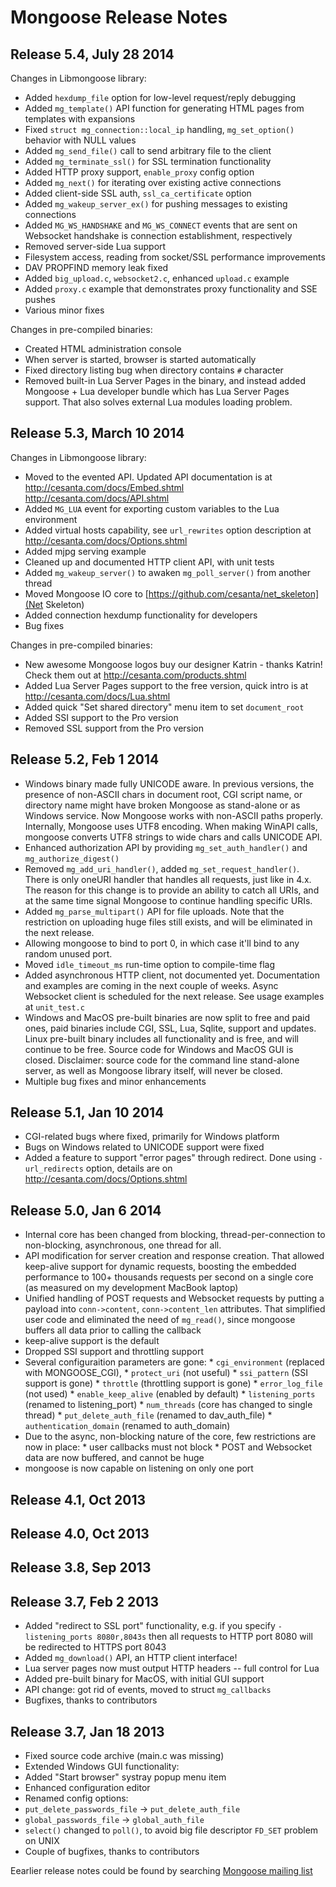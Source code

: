 # Mongoose Release Notes

## Release 5.4, July 28 2014

Changes in Libmongoose library:

- Added `hexdump_file` option for low-level request/reply debugging
- Added `mg_template()` API function for generating HTML pages from
    templates with expansions
- Fixed `struct mg_connection::local_ip` handling, `mg_set_option()`
    behavior with NULL values
- Added `mg_send_file()` call to send arbitrary file to the client
- Added `mg_terminate_ssl()` for SSL termination functionality
- Added HTTP proxy support, `enable_proxy` config option
- Added `mg_next()` for iterating over existing active connections
- Added client-side SSL auth, `ssl_ca_certificate` option
- Added `mg_wakeup_server_ex()` for pushing messages to existing connections
- Added `MG_WS_HANDSHAKE` and `MG_WS_CONNECT` events that are sent on
     Websocket handshake is connection establishment, respectively
- Removed server-side Lua support
- Filesystem access, reading from socket/SSL performance improvements
- DAV PROPFIND memory leak fixed
- Added `big_upload.c`, `websocket2.c`, enhanced `upload.c` example
- Added `proxy.c` example that demonstrates proxy functionality and SSE pushes
- Various minor fixes


Changes in pre-compiled binaries:

- Created HTML administration console
- When server is started, browser is started automatically
- Fixed directory listing bug when directory contains `#` character
- Removed built-in Lua Server Pages in the binary, and instead
  added Mongoose + Lua developer bundle which has Lua Server Pages support.
  That also solves external Lua modules loading problem.


## Release 5.3, March 10 2014

Changes in Libmongoose library:

   * Moved to the evented API. Updated API documentation is at
       http://cesanta.com/docs/Embed.shtml
       http://cesanta.com/docs/API.shtml
   *  Added `MG_LUA` event for exporting custom variables to the Lua environment
   *  Added virtual hosts capability, see `url_rewrites` option description at
       http://cesanta.com/docs/Options.shtml
   *  Added mjpg serving example
   *  Cleaned up and documented HTTP client API, with unit tests
   *  Added `mg_wakeup_server()` to awaken `mg_poll_server()`
      from another thread
   *  Moved Mongoose IO core to [https://github.com/cesanta/net_skeleton](Net Skeleton)
   *  Added connection hexdump functionality for developers
   *  Bug fixes

Changes in pre-compiled binaries:

   *  New awesome Mongoose logos buy our designer Katrin - thanks Katrin!
        Check them out at http://cesanta.com/products.shtml
   *  Added Lua Server Pages support to the free version, quick intro is at
        http://cesanta.com/docs/Lua.shtml
   *  Added quick "Set shared directory" menu item to set `document_root`
   *  Added SSI support to the Pro version
   *  Removed SSL support from the Pro version

## Release 5.2, Feb 1 2014

   *  Windows binary made fully UNICODE aware. In previous versions,
      the presence of non-ASCII chars in document root, CGI script name,
      or directory name might have broken Mongoose as stand-alone
      or as Windows service. Now Mongoose works with non-ASCII paths properly.
      Internally, Mongoose uses UTF8 encoding. When making WinAPI calls,
      mongoose converts UTF8 strings to wide chars and calls UNICODE API.
   *  Enhanced authorization API by providing `mg_set_auth_handler()` and
      `mg_authorize_digest()`
   *  Removed `mg_add_uri_handler()`, added `mg_set_request_handler()`.
      There is only oneURI handler that handles all requests, just like in 4.x.
      The reason for this change is to provide an ability to catch all URIs,
      and at the same time signal Mongoose to continue handling specific URIs.
  *  Added `mg_parse_multipart()` API for file uploads.
      Note that the restriction on uploading huge files still exists,
      and will be eliminated in the next release.
  *  Allowing mongoose to bind to port 0, in which case it'll bind to any
      random unused port.
  *  Moved `idle_timeout_ms` run-time option to compile-time flag
  *  Added asynchronous HTTP client, not documented yet. Documentation and
      examples are coming in the next couple of weeks. Async Websocket client
      is scheduled for the next release. See usage examples at `unit_test.c`
  *  Windows and MacOS pre-built binaries are now split to free and paid ones,
    paid binaries include CGI, SSL, Lua, Sqlite, support and updates.
    Linux pre-built binary includes all functionality and is free, and will
    continue to be free.  Source code for Windows and MacOS GUI is closed.
    Disclaimer: source code for the command line stand-alone server,
    as well as Mongoose library itself, will never be closed.
  *  Multiple bug fixes and minor enhancements

## Release 5.1, Jan 10 2014

   *  CGI-related bugs where fixed, primarily for Windows platform
   *  Bugs on Windows related to UNICODE support were fixed
   *  Added a feature to support "error pages" through redirect.
      Done using `-url_redirects` option, details are on
      http://cesanta.com/docs/Options.shtml

## Release 5.0, Jan 6 2014

   *  Internal core has been changed from blocking, thread-per-connection to
      non-blocking, asynchronous, one thread for all.
   *  API modification for server creation and response creation. That allowed
     keep-alive support for dynamic requests, boosting the embedded performance
     to 100+ thousands requests per second on a single core
     (as measured on my development MacBook laptop)
   * Unified handling of POST requests and Websocket requests by putting a
    payload into `conn->content`, `conn->content_len` attributes.
    That simplified user code and eliminated the need of `mg_read()`,
    since mongoose buffers all data prior to calling the callback
   * keep-alive support is the default
   * Dropped SSI support and throttling support
   *  Several configuraition parameters are gone:
    *  `cgi_environment` (replaced with MONGOOSE_CGI),
    *  `protect_uri` (not useful)
    *  `ssi_pattern` (SSI support is gone)
    *  `throttle` (throttling support is gone)
    *  `error_log_file` (not used)
    *   `enable_keep_alive` (enabled by default)
    *   `listening_ports` (renamed to listening_port)
    *   `num_threads` (core has changed to single thread)
    *   `put_delete_auth_file` (renamed to dav_auth_file)
    *   `authentication_domain` (renamed to auth_domain)
   * Due to the async, non-blocking nature of the core, few restrictions
      are now in place:
    * user callbacks must not block
    * POST and Websocket data are now buffered, and cannot be huge
   * mongoose is now capable on listening on only one port

## Release 4.1, Oct 2013
## Release 4.0, Oct 2013
## Release 3.8, Sep 2013

## Release 3.7, Feb 2 2013

  *  Added "redirect to SSL port" functionality, e.g. if you specify
      `-listening_ports 8080r,8043s`
      then all requests to HTTP port 8080 will be redirected to HTTPS port 8043
  *  Added `mg_download()` API, an HTTP client interface!
  *  Lua server pages now must output HTTP headers -- full control for Lua
  *  Added pre-built binary for MacOS, with initial GUI support
  *  API change: got rid of events, moved to struct `mg_callbacks`
  *  Bugfixes, thanks to contributors


## Release 3.7, Jan 18 2013
  *  Fixed source code archive (main.c was missing)
  *  Extended Windows GUI functionality:
   * Added "Start browser" systray popup menu item
   *  Enhanced configuration editor
  *  Renamed config options:
   * `put_delete_passwords_file` -> `put_delete_auth_file`
   * `global_passwords_file` -> `global_auth_file`
  *  `select()` changed to `poll()`, to avoid big file descriptor
  `FD_SET` problem on UNIX
  *  Couple of bugfixes, thanks to contributors


Eearlier release notes could be found by searching
[Mongoose mailing list](https://groups.google.com/forum/#!forum/mongoose-users)
